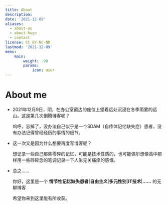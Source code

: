 ```yaml
---
title: About
description:
date: '2021-12-09'
aliases:
  - about-us
  - about-hugo
  - contact
license: CC BY-NC-ND
lastmod: '2021-12-09'
menu:
    main: 
        weight: -90
        params:
            icon: user
---
```

# About me

* 2021年12月9日，阴，在办公室窗边的座位上望着远处沉浸在冬季雨雾的远山。这是第几次倒腾博客呢？

    呜呼，忘掉了，没办法自己似乎是一个SDAM（自传体记忆缺失症）患者，没有办法记得曾经经历的事情的细节。

* 这一次又是因为什么想要再度写博客呢？
    
    想记录一些自己那些零碎的记忆，可能是技术性质的，也可能偶尔想像高中那样用一些碎碎念的笔调记录一下人生无关痛痒的感慨。

* 总之......
    
    你好，这里是一个 **情节性记忆缺失患者**|**自由主义**|**多元性别**|**IT技术**|**......** 的无聊博客

    希望你来到这里能有所收获。